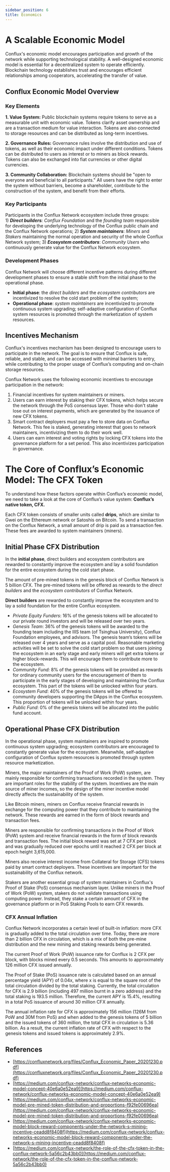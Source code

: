 ```yaml
---
sidebar_position: 6
title: Economics
---
```

# **A Scalable Economic Model**
Conflux's economic model encourages participation and growth of the network while supporting technological stability. A well-designed economic model is essential for a decentralized system to operate efficiently. Blockchain technology establishes trust and encourages efficient relationships among cooperators, accelerating the transfer of value.

## **Conflux Economic Model Overview**
### Key Elements
**1. Value System:** Public blockchain systems require tokens to serve as a measurable unit with economic value. Tokens clarify asset ownership and are a transaction medium for value interaction. Tokens are also connected to storage resources and can be distributed as long-term incentives.

**2. Governance Rules:** Governance rules involve the distribution and use of tokens, as well as their economic impact under different conditions. Tokens can be distributed to users as interest or to miners as block rewards. Tokens can also be exchanged into fiat currencies or other digital currencies.

**3. Community Collaboration:** Blockchain systems should be "open to everyone and beneficial to all participants." All users have the right to enter the system without barriers, become a shareholder, contribute to the construction of the system, and benefit from their efforts.

### Key Participants
Participants in the Conflux Network ecosystem include three groups:
1) ***Direct builders**:* *Conflux Foundation* and the *founding team* responsible for developing the underlying technology of the Conflux public chain and the Conflux Network operations;
2) ***System maintainers***: *Miners* and *Stakers* maintaining the normal operation and security of the whole Conflux Network system;
3) ***Ecosystem contributors***: *Community Users* who continuously generate value for the Conflux Network ecosystem.

### Development Phases
Conflux Network will choose different incentive patterns during different development phases to ensure a stable shift from the initial phase to the operational phase.
- **Initial phase**: the *direct builders* and the *ecosystem contributors* are incentivized to resolve the cold start problem of the system;
- **Operational phase**: *system maintainers* are incentivized to promote continuous system upgrading; self-adaptive configuration of Conflux system resources is promoted through the marketization of system resources.

## **Incentives Mechanism**

Conflux's incentives mechanism has been designed to encourage users to participate in the network. The goal is to ensure that Conflux is safe, reliable, and stable, and can be accessed with minimal barriers to entry, while contributing to the proper usage of Conflux’s computing and on-chain storage resources.

Conflux Network uses the following economic incentives to encourage participation in the network:

1. Financial incentives for system maintainers or miners.
2. Users can earn interest by staking their CFX tokens, which helps secure the network through the PoS consensus layer. Those who don't stake lose out on interest payments, which are generated by the issuance of new CFX tokens.
3. Smart contract deployers must pay a fee to store data on Conflux Network. This fee is staked, generating interest that goes to network maintainers, incentivizing them to do their work well.
4. Users can earn interest and voting rights by locking CFX tokens into the governance platform for a set period. This also incentivizes participation in governance.

# **The Core of Conflux’s Economic Model: The CFX Token**

To understand how these factors operate within Conflux’s economic model, we need to take a look at the core of Conflux’s value system: **Conflux’s native token, CFX.**

Each CFX token consists of smaller units called **drips**, which are similar to Gwei on the Ethereum network or Satoshis on Bitcoin. To send a transaction on the Conflux Network, a small amount of drip is paid as a transaction fee. These fees are awarded to system maintainers (miners).

## **Initial Phase CFX Distribution**

In the **initial phase**, direct builders and ecosystem contributors are rewarded to constantly improve the ecosystem and lay a solid foundation for the entire ecosystem during the cold start phase.

The amount of pre-mined tokens in the genesis block of Conflux Network is 5 billion CFX. The pre-mined tokens will be offered as rewards to the *direct builders* and the *ecosystem contributors* of Conflux Network.

**Direct builders** are rewarded to constantly improve the ecosystem and to lay a solid foundation for the entire Conflux ecosystem.
- *Private Equity Funders*: 16% of the genesis tokens will be allocated to our private round investors and will be released over two years.
- *Genesis Team*: 36% of the genesis tokens will be awarded to the founding team including the IIIS team (of Tsinghua University), Conflux Foundation employees, and advisors. The genesis team’s tokens will be released over 4 years and serve as a capital pool. Reasonable marketing activities will be set to solve the cold start problem so that users joining the ecosystem in an early stage and early miners will get extra tokens or higher block-rewards. This will encourage them to contribute more to the ecosystem.
- *Community Fund:* 8% of the genesis tokens will be provided as rewards for ordinary community users for the encouragement of them to participate in the early stages of developing and maintaining the Conflux ecosystem. This part of the tokens will be unlocked within four years.
- *Ecosystem Fund*: 40% of the genesis tokens will be offered to community developers supporting the DApps in the Conflux ecosystem. This proportion of tokens will be unlocked within four years.
- *Public Fund*: 0% of the genesis tokens will be allocated into the public fund account.


## **Operational Phase CFX Distribution**

In the operational phase, system maintainers are inspired to promote continuous system upgrading; ecosystem contributors are encouraged to constantly generate value for the ecosystem. Meanwhile, self-adaptive configuration of Conflux system resources is promoted through system resource marketization.

Miners, the major maintainers of the Proof of Work (PoW) system, are mainly responsible for confirming transactions recorded in the system. They are important roles for the stability of the system. Incentives are the main source of miner incomes, so the design of the miner incentive model directly affects the sustainability of the system.

Like Bitcoin miners, miners on Conflux receive financial rewards in exchange for the computing power that they contribute to maintaining the network. These rewards are earned in the form of block rewards and transaction fees.

Miners are responsible for confirming transactions in the Proof of Work (PoW) system and receive financial rewards in the form of block rewards and transaction fees. The initial block reward was set at 7 CFX per block and was gradually reduced over epochs until it reached 2 CFX per block at epoch height 3,615,000.

Miners also receive interest income from Collateral for Storage (CFS) tokens paid by smart contract deployers. These incentives are important for the sustainability of the Conflux network.

Stakers are another essential group of system maintainers in Conflux's Proof of Stake (PoS) consensus mechanism layer. Unlike miners in the Proof of Work (PoW) system, stakers do not validate transactions using computing power. Instead, they stake a certain amount of CFX in the governance platform or in PoS Staking Pools to earn CFX rewards.

### **CFX Annual Inflation**

Conflux Network incorporates a certain level of built-in inflation: more CFX is gradually added to the total circulation over time. Today, there are more than 2 billion CFX in circulation, which is a mix of both the pre-mine distribution and the new mining and staking rewards being generated.

The current Proof of Work (PoW) issuance rate for Conflux is 2 CFX per block, with blocks mined every 0.5 seconds. This amounts to approximately 126 million CFX issued annually.

The Proof of Stake (PoS) issuance rate is calculated based on an annual percentage yield (APY) of 0.04x, where x is equal to the square root of the total circulation divided by the total staking. Currently, the total circulation for CFX is 2.9 billion (including 497 million burnt in a zero address) and the total staking is 193.5 million. Therefore, the current APY is 15.4%, resulting in a total PoS issuance of around 30 million CFX annually.

The annual inflation rate for CFX is approximately 156 million (126M from PoW and 30M from PoS) and when added to the genesis tokens of 5 billion and the issued tokens of 360 million, the total CFX in circulation is 5.36 billion. As a result, the current inflation rate of CFX with respect to the genesis tokens and issued tokens is approximately 2.9%.

## **References**
- [https://confluxnetwork.org/files/Conflux_Economic_Paper_20201230.pdf](https://confluxnetwork.org/files/Conflux_Economic_Paper_20201230.pdf)
- [https://medium.com/conflux-network/conflux-networks-economic-model-concept-40e6a0e52ea9](https://medium.com/conflux-network/conflux-networks-economic-model-concept-40e6a0e52ea9)
- [https://medium.com/conflux-network/conflux-networks-economic-model-pre-mined-token-distribution-and-proportions-f92fe00696ea](https://medium.com/conflux-network/conflux-networks-economic-model-pre-mined-token-distribution-and-proportions-f92fe00696ea)
- [https://medium.com/conflux-network/conflux-networks-economic-model-block-reward-components-under-the-network-s-mining-incentive-ceadd8f8408f](https://medium.com/conflux-network/conflux-networks-economic-model-block-reward-components-under-the-network-s-mining-incentive-ceadd8f8408f)
- [https://medium.com/conflux-network/the-role-of-the-cfx-token-in-the-conflux-network-5a56c2b43bb0](https://medium.com/conflux-network/the-role-of-the-cfx-token-in-the-conflux-network-5a56c2b43bb0)
